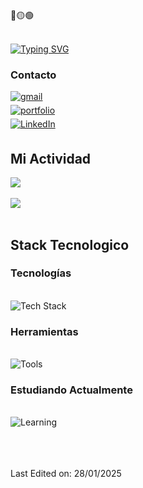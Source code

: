 <div>
🔴🟡🟢
  
<br>
<br>
  
  [![Typing SVG](https://readme-typing-svg.herokuapp.com/?lines=Hello,+I'm+Javier!&center=true&color=2AA889)](https://github.com/0re0re0)
  
</div>

<div>

### Contacto
<a href="mailto:cardenas97vga@gmail.com" target="_blank">
<img src=https://img.shields.io/badge/gmail-%23EA4335.svg?style=for-the-badge&logo=gmail&logoColor=white alt=gmail style="margin-bottom: 5px;" />
</a>
<br>
<a href="https://portfoliojaviercp.netlify.app/" target="_blank">
<img src=https://img.shields.io/badge/portfolio-%232AA889.svg?style=for-the-badge&logo=safari&logoColor=white alt=portfolio style="margin-bottom: 5px;" />
</a>
<br>
<a href="https://linkedin.com/in/javiercardenasperdomo97" target="_blank">
  <img src="https://img.shields.io/badge/LinkedIn-%230A66C2.svg?style=for-the-badge&logo=linkedin&logoColor=white" alt="LinkedIn" style="margin-bottom: 5px;" />
</a>
</div>



<div>
  
  ## Mi Actividad

<a href="https://github.com/anuraghazra/github-readme-stats">
  <img align="center" src="https://github-readme-stats.vercel.app/api?username=0re0re0&hide=stars,issues&count_private=true&show_icons=true&theme=gotham&cache_seconds=1800"/>
</a>
<br>
<br>
<a href="https://github.com/anuraghazra/github-readme-stats">
  <img align="center" src="https://github-readme-stats.vercel.app/api/top-langs/?username=0re0re0&layout=compact&theme=gotham&cache_seconds=1800" />
</a>
</div>

<br>

<div>

  ## Stack Tecnologico
  
### Tecnologías
<br>
<div>
  <picture>
  <img src="https://skillicons.dev/icons?i=html,css,js,nodejs,mongodb,postgres" style="pointer-events: none;" alt="Tech Stack"/>
  </picture>
</div>

### Herramientas
<br>
<div>
  <picture>
  <img src="https://skillicons.dev/icons?i=git,github,docker" style="pointer-events: none;" alt="Tools"/>
  </picture>
</div>

### Estudiando Actualmente
<br>
<div>
  <picture>
  <img src="https://skillicons.dev/icons?i=react,astro" style="pointer-events: none;" alt="Learning"/>
  </picture>
</div>

</div>

<br>
<br>
<br>

Last Edited on: 28/01/2025
